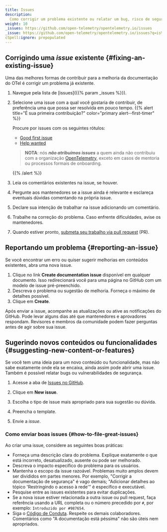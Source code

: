 ```yaml
---
title: Issues
description:
  Como corrigir um problema existente ou relatar um bug, risco de segurança ou possível melhoria.
weight: 10
_issues: https://github.com/open-telemetry/opentelemetry.io/issues
_issue: https://github.com/open-telemetry/opentelemetry.io/issues?q=is%3Aissue+is%3Aopen+sort%3Aupdated-desc+label%3A
cSpell:ignore: prepopulated
---
```


## Corrigindo uma _issue_ existente {#fixing-an-existing-issue}

Uma das melhores formas de contribuir para a melhoria da documentação do OTel é corrigir um problema já existente.

1. Navegue pela lista de [issues]({{% param _issues %}}).
2. Selecione uma issue com a qual você gostaria de contribuir, de preferência uma que possa ser resolvida em pouco tempo. <a name="first-issue"></a>
   {{% alert title="É sua primeira contribuição?" color="primary alert--first-timer" %}}

   Procure por issues com os seguintes rótulos:
   - [Good first issue](<{{% param _issue %}}%22good+first+issue%22>)
   - [Help wanted](<{{% param _issue %}}%3A%22help+wanted%22>)

   > **NOTA**: nós **_não atribuímos issues_** a quem ainda não contribuiu com a organização [OpenTelemetry][org], exceto em casos de mentoria ou processos formais de onboarding.
   >
   > [org]: https://github.com/open-telemetry

   {{% /alert %}}

3. Leia os comentários existentes na issue, se houver.
4. Pergunte aos mantenedores se a issue ainda é relevante e esclareça eventuais dúvidas comentando na própria issue.
5. Declare sua intenção de trabalhar na issue adicionando um comentário.
6. Trabalhe na correção do problema. Caso enfrente dificuldades, avise os mantenedores.
7. Quando estiver pronto, [submeta seu trabalho via pull request](../pull-requests) (PR).

## Reportando um problema {#reporting-an-issue}

Se você encontrar um erro ou quiser sugerir melhorias em conteúdos existentes, abra uma nova issue.

1. Clique no link **Create documentation issue** disponível em qualquer documento. Isso redirecionará você para uma página no GitHub com um modelo de issue pré-preenchido.
2. Descreva o problema ou sugestão de melhoria. Forneça o máximo de detalhes possível.
3. Clique em **Create**.

Após enviar a issue, acompanhe as atualizações ou ative as notificações do GitHub. Pode levar alguns dias até que mantenedores e aprovadores respondam. Revisores e membros da comunidade podem fazer perguntas antes de agir sobre sua issue.

## Sugerindo novos conteúdos ou funcionalidades {#suggesting-new-content-or-features}

Se você tem uma ideia para um novo conteúdo ou funcionalidade, mas não sabe exatamente onde ela se encaixa, ainda assim pode abrir uma issue. Também é possível relatar bugs ou vulnerabilidades de segurança.

1. Acesse a aba de [Issues no GitHub](https://github.com/open-telemetry/opentelemetry.io/issues/new/).

2. Clique em **New issue**.

3. Escolha o tipo de issue mais apropriado para sua sugestão ou dúvida.

4. Preencha o template.

5. Envie a _issue_.

### Como enviar boas issues {#how-to-file-great-issues}

Ao criar uma issue, considere as seguintes boas práticas:

- Forneça uma descrição clara do problema. Explique exatamente o que está incorreto, desatualizado, ausente ou pode ser melhorado.
- Descreva o impacto específico do problema para os usuários.
- Mantenha o escopo da issue razoável. Problemas muito amplos devem ser divididos em partes menores. Por exemplo, "Corrigir a documentação de segurança" é vago demais; "Adicionar detalhes ao tópico 'Restringindo o acesso à rede'" é específico e executável.
- Pesquise entre as issues existentes para evitar duplicações.
- Se a nova issue estiver relacionada a outra issue ou pull request, faça referência usando a URL completa ou o número precedido por `#`, por exemplo: `Introduzido por #987654`.
- Siga o [Código de Conduta](https://github.com/open-telemetry/community/blob/main/code-of-conduct.md). Respeite os demais colaboradores. Comentários como "A documentação está péssima" não são úteis nem apropriados.

